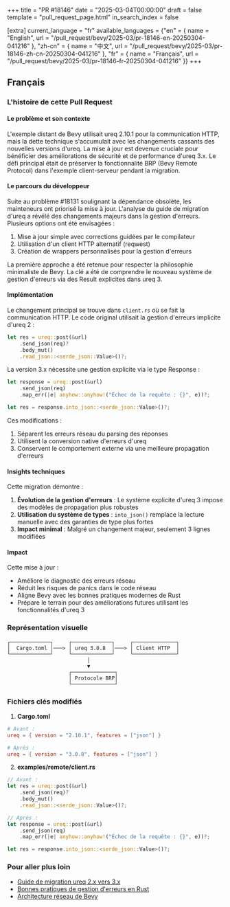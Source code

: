 +++
title = "PR #18146"
date = "2025-03-04T00:00:00"
draft = false
template = "pull_request_page.html"
in_search_index = false

[extra]
current_language = "fr"
available_languages = {"en" = { name = "English", url = "/pull_request/bevy/2025-03/pr-18146-en-20250304-041216" }, "zh-cn" = { name = "中文", url = "/pull_request/bevy/2025-03/pr-18146-zh-cn-20250304-041216" }, "fr" = { name = "Français", url = "/pull_request/bevy/2025-03/pr-18146-fr-20250304-041216" }}
+++

## Français

### L'histoire de cette Pull Request

#### Le problème et son contexte
L'exemple distant de Bevy utilisait ureq 2.10.1 pour la communication HTTP, mais la dette technique s'accumulait avec les changements cassants des nouvelles versions d'ureq. La mise à jour est devenue cruciale pour bénéficier des améliorations de sécurité et de performance d'ureq 3.x. Le défi principal était de préserver la fonctionnalité BRP (Bevy Remote Protocol) dans l'exemple client-serveur pendant la migration.

#### Le parcours du développeur
Suite au problème #18131 soulignant la dépendance obsolète, les mainteneurs ont priorisé la mise à jour. L'analyse du guide de migration d'ureq a révélé des changements majeurs dans la gestion d'erreurs. Plusieurs options ont été envisagées :
1. Mise à jour simple avec corrections guidées par le compilateur
2. Utilisation d'un client HTTP alternatif (reqwest)
3. Création de wrappers personnalisés pour la gestion d'erreurs

La première approche a été retenue pour respecter la philosophie minimaliste de Bevy. La clé a été de comprendre le nouveau système de gestion d'erreurs via des Result explicites dans ureq 3.

#### Implémentation
Le changement principal se trouve dans `client.rs` où se fait la communication HTTP. Le code original utilisait la gestion d'erreurs implicite d'ureq 2 :

```rust
let res = ureq::post(&url)
    .send_json(req)?
    .body_mut()
    .read_json::<serde_json::Value>()?;
```

La version 3.x nécessite une gestion explicite via le type Response :

```rust
let response = ureq::post(&url)
    .send_json(req)
    .map_err(|e| anyhow::anyhow!("Échec de la requête : {}", e))?;

let res = response.into_json::<serde_json::Value>()?;
```

Ces modifications :
1. Séparent les erreurs réseau du parsing des réponses
2. Utilisent la conversion native d'erreurs d'ureq
3. Conservent le comportement externe via une meilleure propagation d'erreurs

#### Insights techniques
Cette migration démontre :
1. **Évolution de la gestion d'erreurs** : Le système explicite d'ureq 3 impose des modèles de propagation plus robustes
2. **Utilisation du système de types** : `into_json()` remplace la lecture manuelle avec des garanties de type plus fortes
3. **Impact minimal** : Malgré un changement majeur, seulement 3 lignes modifiées

#### Impact
Cette mise à jour :
- Améliore le diagnostic des erreurs réseau
- Réduit les risques de panics dans le code réseau
- Aligne Bevy avec les bonnes pratiques modernes de Rust
- Prépare le terrain pour des améliorations futures utilisant les fonctionnalités d'ureq 3

### Représentation visuelle

```
┌─────────────┐     ┌─────────────┐     ┌──────────────┐
│  Cargo.toml │───> │ ureq 3.0.8  │───> │ Client HTTP  │
└─────────────┘     └─────────────┘     └──────────────┘
                          │
                          ▼
                    ┌──────────────┐
                    │ Protocole BRP│
                    └──────────────┘
```

### Fichiers clés modifiés

1. **Cargo.toml**
```toml
# Avant :
ureq = { version = "2.10.1", features = ["json"] }

# Après :
ureq = { version = "3.0.8", features = ["json"] }
```

2. **examples/remote/client.rs**
```rust
// Avant :
let res = ureq::post(&url)
    .send_json(req)?
    .body_mut()
    .read_json::<serde_json::Value>()?;

// Après :
let response = ureq::post(&url)
    .send_json(req)
    .map_err(|e| anyhow::anyhow!("Échec de la requête : {}", e))?;

let res = response.into_json::<serde_json::Value>()?;
```

### Pour aller plus loin
- [Guide de migration ureq 2.x vers 3.x](https://github.com/algesten/ureq/blob/main/CHANGELOG.md)
- [Bonnes pratiques de gestion d'erreurs en Rust](https://doc.rust-lang.org/book/ch09-00-error-handling.html)
- [Architecture réseau de Bevy](https://bevyengine.org/learn/book/getting-started/resources/#networking)
